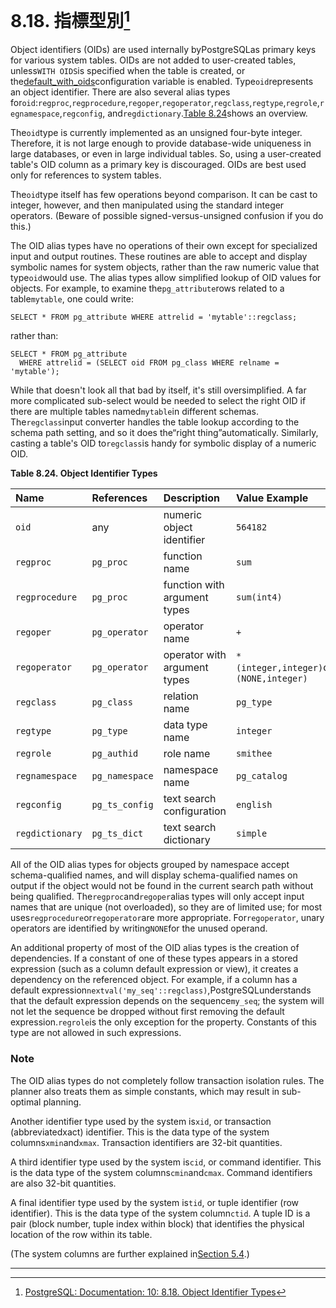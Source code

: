 # 8.18. 指標型別[^1]

Object identifiers \(OIDs\) are used internally byPostgreSQLas primary keys for various system tables. OIDs are not added to user-created tables, unless`WITH OIDS`is specified when the table is created, or the[default\_with\_oids](https://www.postgresql.org/docs/10/static/runtime-config-compatible.html#guc-default-with-oids)configuration variable is enabled. Type`oid`represents an object identifier. There are also several alias types for`oid`:`regproc`,`regprocedure`,`regoper`,`regoperator`,`regclass`,`regtype`,`regrole`,`regnamespace`,`regconfig`, and`regdictionary`.[Table 8.24](https://www.postgresql.org/docs/10/static/datatype-oid.html#datatype-oid-table)shows an overview.

The`oid`type is currently implemented as an unsigned four-byte integer. Therefore, it is not large enough to provide database-wide uniqueness in large databases, or even in large individual tables. So, using a user-created table's OID column as a primary key is discouraged. OIDs are best used only for references to system tables.

The`oid`type itself has few operations beyond comparison. It can be cast to integer, however, and then manipulated using the standard integer operators. \(Beware of possible signed-versus-unsigned confusion if you do this.\)

The OID alias types have no operations of their own except for specialized input and output routines. These routines are able to accept and display symbolic names for system objects, rather than the raw numeric value that type`oid`would use. The alias types allow simplified lookup of OID values for objects. For example, to examine the`pg_attribute`rows related to a table`mytable`, one could write:

```
SELECT * FROM pg_attribute WHERE attrelid = 'mytable'::regclass;

```

rather than:

```
SELECT * FROM pg_attribute
  WHERE attrelid = (SELECT oid FROM pg_class WHERE relname = 'mytable');

```

While that doesn't look all that bad by itself, it's still oversimplified. A far more complicated sub-select would be needed to select the right OID if there are multiple tables named`mytable`in different schemas. The`regclass`input converter handles the table lookup according to the schema path setting, and so it does the“right thing”automatically. Similarly, casting a table's OID to`regclass`is handy for symbolic display of a numeric OID.

**Table 8.24. Object Identifier Types**

| Name | References | Description | Value Example |
| :--- | :--- | :--- | :--- |
| `oid` | any | numeric object identifier | `564182` |
| `regproc` | `pg_proc` | function name | `sum` |
| `regprocedure` | `pg_proc` | function with argument types | `sum(int4)` |
| `regoper` | `pg_operator` | operator name | `+` |
| `regoperator` | `pg_operator` | operator with argument types | `*(integer,integer)`or`-(NONE,integer)` |
| `regclass` | `pg_class` | relation name | `pg_type` |
| `regtype` | `pg_type` | data type name | `integer` |
| `regrole` | `pg_authid` | role name | `smithee` |
| `regnamespace` | `pg_namespace` | namespace name | `pg_catalog` |
| `regconfig` | `pg_ts_config` | text search configuration | `english` |
| `regdictionary` | `pg_ts_dict` | text search dictionary | `simple` |

  


All of the OID alias types for objects grouped by namespace accept schema-qualified names, and will display schema-qualified names on output if the object would not be found in the current search path without being qualified. The`regproc`and`regoper`alias types will only accept input names that are unique \(not overloaded\), so they are of limited use; for most uses`regprocedure`or`regoperator`are more appropriate. For`regoperator`, unary operators are identified by writing`NONE`for the unused operand.

An additional property of most of the OID alias types is the creation of dependencies. If a constant of one of these types appears in a stored expression \(such as a column default expression or view\), it creates a dependency on the referenced object. For example, if a column has a default expression`nextval('my_seq'::regclass)`,PostgreSQLunderstands that the default expression depends on the sequence`my_seq`; the system will not let the sequence be dropped without first removing the default expression.`regrole`is the only exception for the property. Constants of this type are not allowed in such expressions.

### Note

The OID alias types do not completely follow transaction isolation rules. The planner also treats them as simple constants, which may result in sub-optimal planning.

Another identifier type used by the system is`xid`, or transaction \(abbreviatedxact\) identifier. This is the data type of the system columns`xmin`and`xmax`. Transaction identifiers are 32-bit quantities.

A third identifier type used by the system is`cid`, or command identifier. This is the data type of the system columns`cmin`and`cmax`. Command identifiers are also 32-bit quantities.

A final identifier type used by the system is`tid`, or tuple identifier \(row identifier\). This is the data type of the system column`ctid`. A tuple ID is a pair \(block number, tuple index within block\) that identifies the physical location of the row within its table.

\(The system columns are further explained in[Section 5.4](https://www.postgresql.org/docs/10/static/ddl-system-columns.html).\)

---



[^1]:  [PostgreSQL: Documentation: 10: 8.18. Object Identifier Types](https://www.postgresql.org/docs/10/static/datatype-oid.html)

